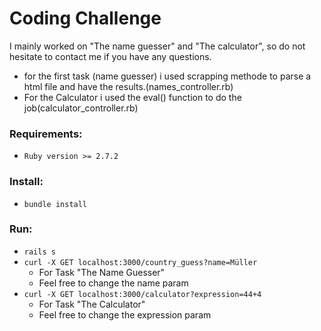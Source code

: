 # Coding Challenge
I mainly worked on "The name guesser" and "The calculator", so do not hesitate to contact me if you have any questions.
- for the first task (name guesser) i used scrapping methode to parse a html file and have the results.(names_controller.rb)
- For the Calculator i used the eval() function to do the job(calculator_controller.rb)

### Requirements:
 - `Ruby version >= 2.7.2`

### Install:
 - `bundle install`

### Run:
 - `rails s`
 - `curl -X GET localhost:3000/country_guess?name=Müller`
   - For Task "The Name Guesser"
   - Feel free to change the name param
 - `curl -X GET localhost:3000/calculator?expression=44+4`
   - For Task "The Calculator"
   - Feel free to change the expression param
 


